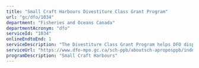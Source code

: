```yaml
---
title: "Small Craft Harbours Divestiture Class Grant Program"
url: "gc/dfo/1034"
department: "Fisheries and Oceans Canada"
departmentAcronym: "dfo"
serviceId: "1034"
onlineEndtoEnd: 1
serviceDescription: "The Divestiture Class Grant Program helps DFO dispose of recreational harbours and all derelict and low-activity harbours. These harbours are offered at nominal cost to other federal departments, provinces, municipalities, local non-profit organizations or First Nations. If there is no interest, the harbour is offered at market value. As a last resort, it is demolished. The Divestiture Class Grant Program provides those recipients who wish to acquire a harbour as soon as possible with a payment to accept the harbour \"as is\" in lieu of SCH undertaking any required repairs or improvements. The recipients are not obligated to use the payment for repairs and improvements. They must, however, assume full responsibility for the harbour and must keep the harbour open to the public for at least five years."
serviceUrl: "https://www.dfo-mpo.gc.ca/sch-ppb/aboutsch-aproposppb/index-eng.html"
programDescription: "Small Craft Harbours"
---
```


